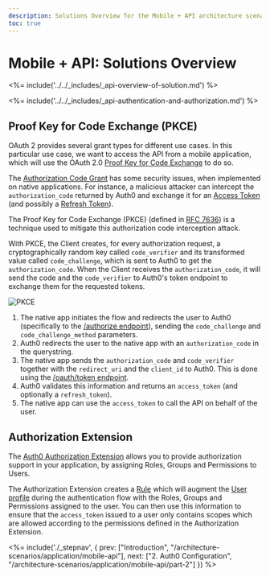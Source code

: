 ```yaml
---
description: Solutions Overview for the Mobile + API architecture scenario
toc: true
---
```


# Mobile + API: Solutions Overview

<%= include('../../_includes/_api-overview-of-solution.md') %>

<%= include('../../_includes/_api-authentication-and-authorization.md') %>

## Proof Key for Code Exchange (PKCE)

OAuth 2 provides several grant types for different use cases. In this particular use case, we want to access the API from a mobile application, which will use the OAuth 2.0 [Proof Key for Code Exchange](/api-auth/grant/authorization-code-pkce) to do so.

The [Authorization Code Grant](/api-auth/grant/authorization-code) has some security issues, when implemented on native applications. For instance, a malicious attacker can intercept the `authorization_code` returned by Auth0 and exchange it for an [Access Token](/tokens/access-token) (and possibly a [Refresh Token](/tokens/refresh-token)).

The Proof Key for Code Exchange (PKCE) (defined in [RFC 7636](https://tools.ietf.org/html/rfc7636)) is a technique used to mitigate this authorization code interception attack.

With PKCE, the Client creates, for every authorization request, a cryptographically random key called `code_verifier` and its transformed value called `code_challenge`, which is sent to Auth0 to get the `authorization_code`. When the Client receives the `authorization_code`, it will send the code and the `code_verifier` to Auth0's token endpoint to exchange them for the requested tokens.

![PKCE](/media/articles/architecture-scenarios/mobile-api/authorization-code-grant-pkce.png)

1. The native app initiates the flow and redirects the user to Auth0 (specifically to the [/authorize endpoint](/api/authentication#authorization-code-grant-pkce-)), sending the `code_challenge` and `code_challenge_method` parameters.
2. Auth0 redirects the user to the native app with an `authorization_code` in the querystring.
3. The native app sends the `authorization_code` and `code_verifier` together with the `redirect_uri` and the `client_id` to Auth0. This is done using the [/oauth/token endpoint](/api/authentication?http#authorization-code-pkce-).
4. Auth0 validates this information and returns an `access_token` (and optionally a `refresh_token`).
5. The native app can use the `access_token` to call the API on behalf of the user.

## Authorization Extension

The [Auth0 Authorization Extension](/extensions/authorization-extension) allows you to provide authorization support in your application, by assigning Roles, Groups and Permissions to Users. 

The Authorization Extension creates a [Rule](/rules) which will augment the [User profile](/rules/current#rule-syntax) during the authentication flow with the Roles, Groups and Permissions assigned to the user. You can then use this information to ensure that the `access_token` issued to a user only contains scopes which are allowed according to the permissions defined in the Authorization Extension.

<%= include('./_stepnav', {
 prev: ["Introduction", "/architecture-scenarios/application/mobile-api"], next: ["2. Auth0 Configuration", "/architecture-scenarios/application/mobile-api/part-2"]
}) %>